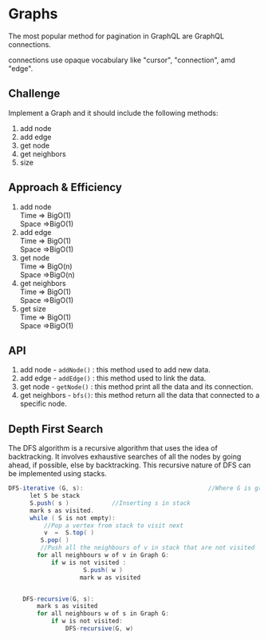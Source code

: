 # Graphs

The most popular method for pagination in GraphQL are GraphQL connections.

connections use opaque vocabulary like "cursor", "connection", amd "edge".

## Challenge

Implement a Graph and it should include the following methods:

1. add node
2. add edge
3. get node
4. get neighbors
5. size

## Approach & Efficiency

1. add node \
    Time => BigO(1) \
    Space =>BigO(1)
2. add edge\
    Time => BigO(1)\
    Space =>BigO(1)
3. get node\
    Time => BigO(n)\
    Space =>BigO(n)
4. get neighbors\
    Time => BigO(1)\
    Space =>BigO(1)
5. get size\
    Time => BigO(1)\
    Space =>BigO(1)

## API

1. add node - `addNode()` : this method used to add new data.
2. add edge - `addEdge()` : this method used to link the data.
3. get node - `getNode()` : this method print all the data and its connection.
4. get neighbors - `bfs()`: this method return all the data that connected to a specific node.

## Depth First Search

The DFS algorithm is a recursive algorithm that uses the idea of backtracking. It involves exhaustive searches of all the nodes by going ahead, if possible, else by backtracking.
This recursive nature of DFS can be implemented using stacks.

``` java
DFS-iterative (G, s):                                   //Where G is graph and s is source vertex
      let S be stack
      S.push( s )            //Inserting s in stack 
      mark s as visited.
      while ( S is not empty):
          //Pop a vertex from stack to visit next
          v  =  S.top( )
         S.pop( )
         //Push all the neighbours of v in stack that are not visited   
        for all neighbours w of v in Graph G:
            if w is not visited :
                     S.push( w )         
                    mark w as visited


    DFS-recursive(G, s):
        mark s as visited
        for all neighbours w of s in Graph G:
            if w is not visited:
                DFS-recursive(G, w)
```